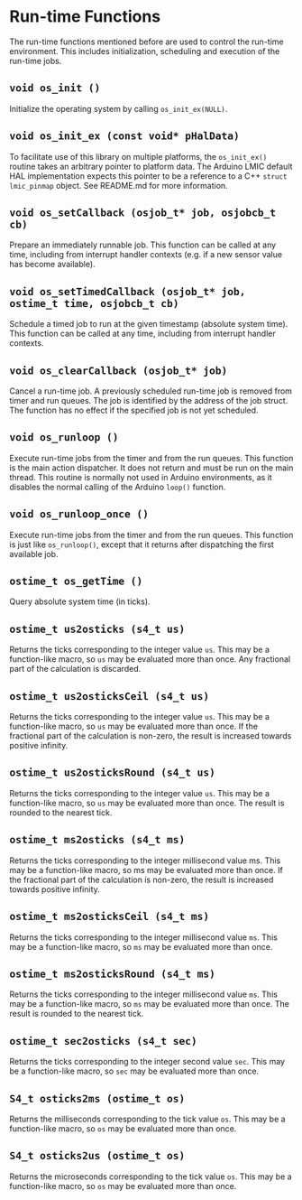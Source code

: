 # Run-time Functions

The run-time functions mentioned before are used to control the run-time environment. This includes initialization, scheduling and execution of the run-time jobs.

## `void os_init ()`

Initialize the operating system by calling `os_init_ex(NULL)`.

## `void os_init_ex (const void* pHalData)`

To facilitate use of this library on multiple platforms, the `os_init_ex()` routine takes an arbitrary pointer to platform data. The Arduino LMIC default HAL implementation expects this pointer to be a reference to a C++ `struct lmic_pinmap` object. See README.md for more information.

## `void os_setCallback (osjob_t* job, osjobcb_t cb)`

Prepare an immediately runnable job. This function can be called at any time, including from interrupt handler contexts (e.g. if a new sensor value has become available).

## `void os_setTimedCallback (osjob_t* job, ostime_t time, osjobcb_t cb)`

Schedule a timed job to run at the given timestamp (absolute system time). This function can be called at any time, including from interrupt handler contexts.

## `void os_clearCallback (osjob_t* job)`

Cancel a run-time job. A previously scheduled run-time job is removed from timer and run queues. The job is identified by the address of the job struct. The function has no effect if the specified job is not yet scheduled.

## `void os_runloop ()`

Execute run-time jobs from the timer and from the run queues. This function is the main action dispatcher. It does not return and must be run on the main thread. This routine is normally not used in Arduino environments, as it disables the normal calling of the Arduino `loop()` function.

## `void os_runloop_once ()`

Execute run-time jobs from the timer and from the run queues. This function is just like `os_runloop()`, except that it returns after dispatching the first available job.

## `ostime_t os_getTime ()`

Query absolute system time (in ticks).

## `ostime_t us2osticks (s4_t us)`

Returns the ticks corresponding to the integer value `us`. This may be a function-like macro, so `us` may be evaluated more than once. Any fractional part of the calculation is discarded.

## `ostime_t us2osticksCeil (s4_t us)`

Returns the ticks corresponding to the integer value `us`. This may be a function-like macro, so `us` may be evaluated more than once. If the fractional part of the calculation is non-zero, the result is increased towards positive infinity.

## `ostime_t us2osticksRound (s4_t us)`

Returns the ticks corresponding to the integer value `us`. This may be a function-like macro, so `us` may be evaluated more than once. The result is rounded to the nearest tick.

## `ostime_t ms2osticks (s4_t ms)`

Returns the ticks corresponding to the integer millisecond value ms. This may be a function-like macro, so ms may be evaluated more than once. If the fractional part of the calculation is non-zero, the result is increased towards positive infinity.

## `ostime_t ms2osticksCeil (s4_t ms)`

Returns the ticks corresponding to the integer millisecond value `ms`. This may be a function-like macro, so `ms` may be evaluated more than once.

## `ostime_t ms2osticksRound (s4_t ms)`

Returns the ticks corresponding to the integer millisecond value `ms`. This may be a function-like macro, so `ms` may be evaluated more than once. The result is rounded to the nearest tick.

## `ostime_t sec2osticks (s4_t sec)`

Returns the ticks corresponding to the integer second value `sec`. This may be a function-like macro, so `sec` may be evaluated more than once.

## `S4_t osticks2ms (ostime_t os)`

Returns the milliseconds corresponding to the tick value `os`. This may be a function-like macro, so `os` may be evaluated more than once.

## `S4_t osticks2us (ostime_t os)`

Returns the microseconds corresponding to the tick value `os`. This may be a function-like macro, so `os` may be evaluated more than once.
